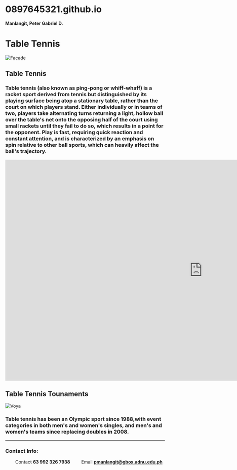 # 0897645321.github.io
**Manlangit, Peter Gabriel D.**

# Table Tennis
![Facade](https://static.toiimg.com/thumb/msid-79125381,imgsize-156304,width-400,resizemode-4/79125381.jpg)


## Table Tennis

### Table tennis (also known as ping-pong or whiff-whaff) is a racket sport derived from tennis but distinguished by its playing surface being atop a stationary table, rather than the court on which players stand. Either individually or in teams of two, players take alternating turns returning a light, hollow ball over the table's net onto the opposing half of the court using small rackets until they fail to do so, which results in a point for the opponent. Play is fast, requiring quick reaction and constant attention, and is characterized by an emphasis on spin relative to other ball sports, which can heavily affect the ball's trajectory.

<iframe width="1243" height="699" src="https://www.youtube.com/embed/EtFu2FYvjUU" title="HISTORY OF TABLE TENNIS" frameborder="0" allow="accelerometer; autoplay; clipboard-write; encrypted-media; gyroscope; picture-in-picture; web-share" allowfullscreen></iframe>

## Table Tennis Tounaments

![Voya](https://onecms-res.cloudinary.com/image/upload/s--AOyOk_fR--/f_auto,q_auto/c_fill,g_auto,h_622,w_830/v1/tdy-migration/000_9jk62p.jpg?itok=5JQGQUJk)

### Table tennis has been an Olympic sport since 1988,with event categories in both men's and women's singles, and men's and women's teams since replacing doubles in 2008.
---- 
### Contact Info:
&nbsp; &nbsp; &nbsp; &nbsp;
Contact
 **63 992 326 7938**
&nbsp; &nbsp; &nbsp; &nbsp;
Email
 **pmanlangit@gbox.adnu.edu.ph**
